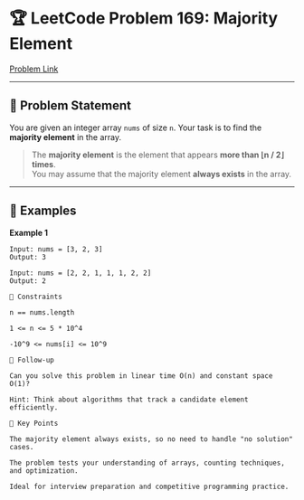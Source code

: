 # 🏆 LeetCode Problem 169: Majority Element

[Problem Link](https://leetcode.com/problems/majority-element/)

---

## 🔹 Problem Statement

You are given an integer array `nums` of size `n`. Your task is to find the **majority element** in the array.

> The **majority element** is the element that appears **more than ⌊n / 2⌋ times**.  
> You may assume that the majority element **always exists** in the array.

---

## 🔹 Examples

**Example 1**
```text
Input: nums = [3, 2, 3]
Output: 3
 
Input: nums = [2, 2, 1, 1, 1, 2, 2]
Output: 2

🔹 Constraints

n == nums.length

1 <= n <= 5 * 10^4

-10^9 <= nums[i] <= 10^9

🔹 Follow-up

Can you solve this problem in linear time O(n) and constant space O(1)?

Hint: Think about algorithms that track a candidate element efficiently.

🔹 Key Points

The majority element always exists, so no need to handle "no solution" cases.

The problem tests your understanding of arrays, counting techniques, and optimization.

Ideal for interview preparation and competitive programming practice.